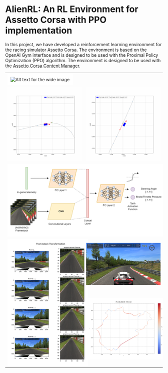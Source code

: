# AlienRL: An RL Environment for Assetto Corsa with PPO implementation

In this project, we have developed a reinforcement learning environment for the racing simulator Assetto Corsa. The environment is based on the OpenAI Gym interface and is designed to be used with the Proximal Policy Optimization (PPO) algorithm. The environment is designed to be used with the [Assetto Corsa Content Manager](https://assettocorsa.club/content-manager.html).

<table>
    <tr>
        <td colspan="2">
            <img src="./Figures/AlienRL.png" width="700" alt="Alt text for the wide image" style="background-color:white; border: 10px solid white"> 
        </td>
    </tr>
    <tr>
        <td>
            <img src="./Figures/stig.gif" width="350" alt="Alt text for the gif">
        </td>
        <td>
            <img src="./Figures/crash.gif" width="350" alt="Alt text for the gif">
        </td>
    </tr>
    <tr>
        <td colspan="2">
            <img src="./Figures/Neural Network Architecture.png" width="700" alt="Alt text for the wide image" style="background-color:white; border: 10px solid white"> 
        </td>
    </tr>
    <tr>
        <td rowspan="2">
            <img src="./Figures/preprocessed_framestack.png" width="350" alt="Alt text for the gif" style="background-color:white; border: 10px solid white">
        </td>
        <td>
            <img src="./Figures/3rd person view.png" width="350" alt="Alt text for the gif" >
        </td>
    </tr>
    <tr>
        <td>
            <img src="./Figures/Nordschleife Circuit.png" width="350" alt="Alt text for the gif" style="border: 10px solid white">
        </td>
    </tr>  
</table>